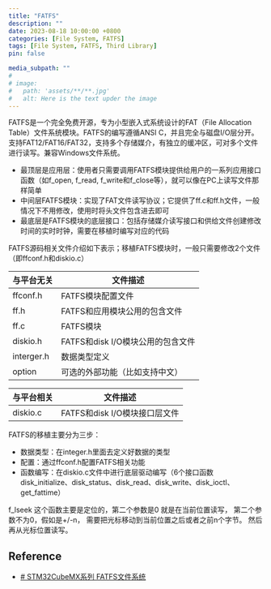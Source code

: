 ```yaml
---
title: "FATFS"
description: ""
date: 2023-08-18 10:00:00 +0800
categories: [File System, FATFS]
tags: [File System, FATFS, Third Library]
pin: false

media_subpath: ""
#
# image:
#   path: 'assets/**/**.jpg'
#   alt: Here is the text upder the image
---
```


FATFS是一个完全免费开源，专为小型嵌入式系统设计的FAT（File Allocation Table）文件系统模块。FATFS的编写遵循ANSI C，并且完全与磁盘I/O层分开。支持FAT12/FAT16/FAT32，支持多个存储媒介，有独立的缓冲区，可对多个文件进行读写。兼容Windows文件系统。  

- 最顶层是应用层：使用者只需要调用FATFS模块提供给用户的一系列应用接口函数（如f_open, f_read, f_write和f_close等），就可以像在PC上读写文件那样简单
- 中间层FATFS模块：实现了FAT文件读写协议；它提供了ff.c和ff.h文件，一般情况下不用修改，使用时将头文件包含进去即可
- 最底层是FATFS模块的底层接口：包括存储媒介读写接口和供给文件创建修改时间的实时时钟，需要在移植时编写对应的代码

FATFS源码相关文件介绍如下表示；移植FATFS模块时，一般只需要修改2个文件（即ffconf.h和diskio.c）  

| 与平台无关 | 文件描述 |
|--|--|
| ffconf.h | FATFS模块配置文件 |
| ff.h | FATFS和应用模块公用的包含文件 |
| ff.c | FATFS模块 |
| diskio.h | FATFS和disk I/O模块公用的包含文件 |
| interger.h | 数据类型定义 |
| option | 可选的外部功能（比如支持中文） |

| 与平台相关 | 文件描述 |
|--|--|
| diskio.c | FATFS和disk I/O模块接口层文件 |

FATFS的移植主要分为三步：  
- 数据类型：在integer.h里面去定义好数据的类型  
- 配置：通过ffconf.h配置FATFS相关功能  
- 函数编写：在diskio.c文件中进行底层驱动编写（6个接口函数disk_initialize、disk_status、disk_read、disk_write、disk_ioctl、get_fattime）  

f_lseek 这个函数主要是定位的，第二个参数是0 就是在当前位置读写， 第二个参数不为0，假如是+/-n， 需要把光标移动到当前位置之后或者之前n个字节。 然后再从光标位置读写。

## Reference
- [# STM32CubeMX系列  FATFS文件系统](https://zhuanlan.zhihu.com/p/367602782)  
